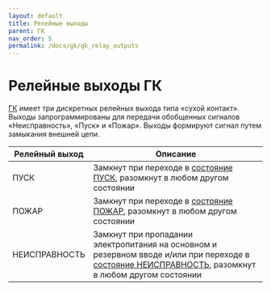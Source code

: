 ```yaml
---
layout: default
title: Релейные выходы
parent: ГК
nav_order: 5
permalink: /docs/gk/gk_relay_outputs
---
```


# Релейные выходы ГК
[ГК] имеет три дискретных релейных выхода типа «сухой контакт». Выходы запрограммированы для передачи обобщенных сигналов «Неисправность», «Пуск» и «Пожар». Выходы формируют сигнал путем замыкания внешней цепи.

<table> 
  <thead> 
    <tr> 
      <th style="text-align: center" >Релейный выход</th>
      <th style="text-align: center">Описание</th>
    </tr>
  </thead> 
  <tbody>
    <tr>
      <td id="релейный_выход_гк_пуск" style="text-align: left">ПУСК</td>
      <td style="text-align: left">Замкнут при переходе в <a href="/gk_manual/docs/gk/gk_conditions#состояние_гк_пуск">состояние ПУСК</a>, разомкнут в любом другом состоянии</td>
    </tr>
    <tr>
      <td id="релейный_выход_гк_пожар" style="text-align: left">ПОЖАР</td>
      <td style="text-align: left">Замкнут при переходе в <a href="/gk_manual/docs/gk/gk_conditions#состояние_гк_пожар">состояние ПОЖАР</a>, разомкнут в любом другом состоянии</td>
    </tr>
    <tr>
      <td id="релейный_выход_гк_неисправность" style="text-align: left">НЕИСПРАВНОСТЬ</td>
      <td style="text-align: left">Замкнут при пропадании электропитания на основном и резервном вводе и/или при переходе в <a href="/gk_manual/docs/gk/gk_conditions#состояние_гк_неисправность">состояние НЕИСПРАВНОСТЬ</a>, разомкнут в любом другом состоянии</td>
    </tr>
  </tbody>
</table>

[ГК]: /gk_manual/docs/gk#гк
